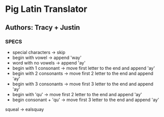 
# Pig Latin Translator

## Authors: Tracy + Justin


### SPECS

* special characters      -> skip
* begin with vowel        -> append 'way'
* word with no vowels     -> append 'ay'
* begin with 1 consonant  -> move first letter to the end and append 'ay'
* begin with 2 consonants -> move first 2 letter to the end and append 'ay'
* begin with 3 consonants -> move first 3 letter to the end and append 'ay'
* begin with 'qu'         -> move first 2 letter to the end and append 'ay'
* begin consonant + 'qu'  -> move first 3 letter to the end and append 'ay'

squeal -> ealsquay
